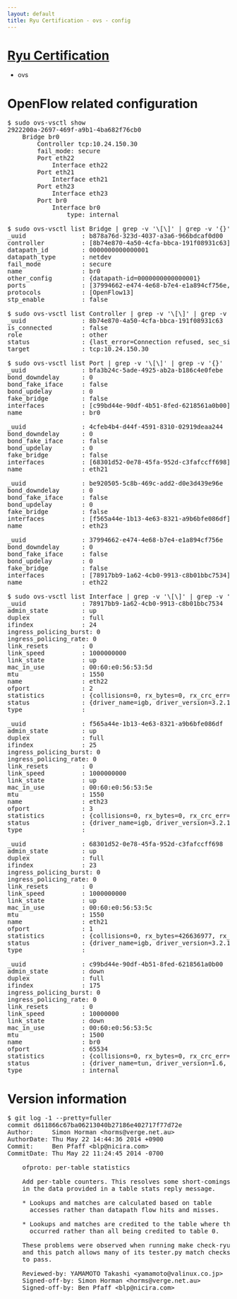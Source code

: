 ```yaml
---
layout: default
title: Ryu Certification - ovs - config
---
```

# [Ryu Certification](http://osrg.github.io/ryu/certification.html)
* ovs 

# OpenFlow related configuration
<pre>
$ sudo ovs-vsctl show
2922200a-2697-469f-a9b1-4ba682f76cb0
    Bridge br0
        Controller tcp:10.24.150.30
        fail_mode: secure
        Port eth22
            Interface eth22
        Port eth21
            Interface eth21
        Port eth23
            Interface eth23
        Port br0
            Interface br0
                type: internal

$ sudo ovs-vsctl list Bridge | grep -v '\[\]' | grep -v '{}'
_uuid               : b878a76d-323d-4037-a3a6-966bdcaf0d00
controller          : [8b74e870-4a50-4cfa-bbca-191f08931c63]
datapath_id         : 0000000000000001
datapath_type       : netdev
fail_mode           : secure
name                : br0
other_config        : {datapath-id=0000000000000001}
ports               : [37994662-e474-4e68-b7e4-e1a894cf756e, 4cfeb4b4-d44f-4591-8310-02919deaa244, be920505-5c8b-469c-add2-d0e3d439e96e, bfa3b24c-5ade-4925-ab2a-b186c4e0febe]
protocols           : [OpenFlow13]
stp_enable          : false

$ sudo ovs-vsctl list Controller | grep -v '\[\]' | grep -v '{}'
_uuid               : 8b74e870-4a50-4cfa-bbca-191f08931c63
is_connected        : false
role                : other
status              : {last_error=Connection refused, sec_since_connect=552, sec_since_disconnect=1, state=BACKOFF}
target              : tcp:10.24.150.30

$ sudo ovs-vsctl list Port | grep -v '\[\]' | grep -v '{}'
_uuid               : bfa3b24c-5ade-4925-ab2a-b186c4e0febe
bond_downdelay      : 0
bond_fake_iface     : false
bond_updelay        : 0
fake_bridge         : false
interfaces          : [c99bd44e-90df-4b51-8fed-6218561a0b00]
name                : br0

_uuid               : 4cfeb4b4-d44f-4591-8310-02919deaa244
bond_downdelay      : 0
bond_fake_iface     : false
bond_updelay        : 0
fake_bridge         : false
interfaces          : [68301d52-0e78-45fa-952d-c3fafccff698]
name                : eth21

_uuid               : be920505-5c8b-469c-add2-d0e3d439e96e
bond_downdelay      : 0
bond_fake_iface     : false
bond_updelay        : 0
fake_bridge         : false
interfaces          : [f565a44e-1b13-4e63-8321-a9b6bfe086df]
name                : eth23

_uuid               : 37994662-e474-4e68-b7e4-e1a894cf756e
bond_downdelay      : 0
bond_fake_iface     : false
bond_updelay        : 0
fake_bridge         : false
interfaces          : [78917bb9-1a62-4cb0-9913-c8b01bbc7534]
name                : eth22

$ sudo ovs-vsctl list Interface | grep -v '\[\]' | grep -v '{}'
_uuid               : 78917bb9-1a62-4cb0-9913-c8b01bbc7534
admin_state         : up
duplex              : full
ifindex             : 24
ingress_policing_burst: 0
ingress_policing_rate: 0
link_resets         : 0
link_speed          : 1000000000
link_state          : up
mac_in_use          : 00:60:e0:56:53:5d
mtu                 : 1550
name                : eth22
ofport              : 2
statistics          : {collisions=0, rx_bytes=0, rx_crc_err=0, rx_dropped=0, rx_errors=0, rx_frame_err=0, rx_over_err=0, rx_packets=0, tx_bytes=1889850576, tx_dropped=0, tx_errors=0, tx_packets=1265885}
status              : {driver_name=igb, driver_version=3.2.10-k, firmware_version=2.10-9}
type                : 

_uuid               : f565a44e-1b13-4e63-8321-a9b6bfe086df
admin_state         : up
duplex              : full
ifindex             : 25
ingress_policing_burst: 0
ingress_policing_rate: 0
link_resets         : 0
link_speed          : 1000000000
link_state          : up
mac_in_use          : 00:60:e0:56:53:5e
mtu                 : 1550
name                : eth23
ofport              : 3
statistics          : {collisions=0, rx_bytes=0, rx_crc_err=0, rx_dropped=0, rx_errors=0, rx_frame_err=0, rx_over_err=0, rx_packets=0, tx_bytes=3368907000, tx_dropped=0, tx_errors=0, tx_packets=2245938}
status              : {driver_name=igb, driver_version=3.2.10-k, firmware_version=2.10-9}
type                : 

_uuid               : 68301d52-0e78-45fa-952d-c3fafccff698
admin_state         : up
duplex              : full
ifindex             : 23
ingress_policing_burst: 0
ingress_policing_rate: 0
link_resets         : 0
link_speed          : 1000000000
link_state          : up
mac_in_use          : 00:60:e0:56:53:5c
mtu                 : 1550
name                : eth21
ofport              : 1
statistics          : {collisions=0, rx_bytes=426636977, rx_crc_err=0, rx_dropped=0, rx_errors=0, rx_frame_err=0, rx_over_err=0, rx_packets=3163731, tx_bytes=0, tx_dropped=0, tx_errors=0, tx_packets=0}
status              : {driver_name=igb, driver_version=3.2.10-k, firmware_version=2.10-9}
type                : 

_uuid               : c99bd44e-90df-4b51-8fed-6218561a0b00
admin_state         : down
duplex              : full
ifindex             : 175
ingress_policing_burst: 0
ingress_policing_rate: 0
link_resets         : 0
link_speed          : 10000000
link_state          : down
mac_in_use          : 00:60:e0:56:53:5c
mtu                 : 1500
name                : br0
ofport              : 65534
statistics          : {collisions=0, rx_bytes=0, rx_crc_err=0, rx_dropped=0, rx_errors=0, rx_frame_err=0, rx_over_err=0, rx_packets=0, tx_bytes=0, tx_dropped=0, tx_errors=0, tx_packets=0}
status              : {driver_name=tun, driver_version=1.6, firmware_version=N/A}
type                : internal
</pre>

# Version information
<pre>
$ git log -1 --pretty=fuller
commit d611866c67ba06213040b27186e402717f77d72e
Author:     Simon Horman &lt;horms@verge.net.au&gt;
AuthorDate: Thu May 22 14:44:36 2014 +0900
Commit:     Ben Pfaff &lt;blp@nicira.com&gt;
CommitDate: Thu May 22 11:24:45 2014 -0700

    ofproto: per-table statistics
    
    Add per-table counters. This resolves some short-comings
    in the data provided in a table stats reply message.
    
    * Lookups and matches are calculated based on table
      accesses rather than datapath flow hits and misses.
    
    * Lookups and matches are credited to the table where they
      occurred rather than all being credited to table 0.
    
    These problems were observed when running make check-ryu
    and this patch allows many of its tester.py match checks
    to pass.
    
    Reviewed-by: YAMAMOTO Takashi &lt;yamamoto@valinux.co.jp&gt;
    Signed-off-by: Simon Horman &lt;horms@verge.net.au&gt;
    Signed-off-by: Ben Pfaff &lt;blp@nicira.com&gt;
</pre>
